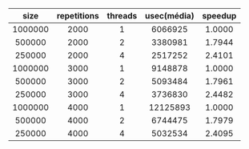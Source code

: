 |size|repetitions|threads|usec(média)|speedup|
|:---:|:---:|:---:|:---:|:---:|
|1000000|2000|1|6066925|1.0000|
|500000|2000|2|3380981|1.7944|
|250000|2000|4|2517252|2.4101|
|1000000|3000|1|9148878|1.0000|
|500000|3000|2|5093484|1.7961|
|250000|3000|4|3736830|2.4482|
|1000000|4000|1|12125893|1.0000|
|500000|4000|2|6744475|1.7979|
|250000|4000|4|5032534|2.4095|
